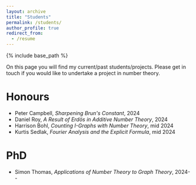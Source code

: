 ```yaml
---
layout: archive
title: "Students"
permalink: /students/
author_profile: true
redirect_from:
  - /resume
---
```


{% include base_path %}

On this page you will find my current/past students/projects. Please get in touch if you would like to undertake a project in number theory.

Honours
======
* Peter Campbell, *Sharpening Brun's Constant*, 2024
* Daniel Roy, *A Result of Erd&ouml;s in Additive Number Theory*, 2024
* Harrison Bohl, *Counting I-Graphs with Number Theory*, mid 2024
* Kurtis Sedlak, *Fourier Analysis and the Explicit Formula*, mid 2024

PhD
======
* Simon Thomas, *Applications of Number Theory to Graph Theory*, 2024--


